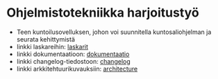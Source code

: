 # Ohjelmistotekniikka harjoitustyö
- Teen kuntoilusovelluksen, johon voi suunnitella kuntosaliohjelman ja seurata kehittymistä
- linkki laskareihin: [laskarit](https://github.com/anjovir/ot-harjoitustyo/tree/main/laskarit)
- linkki dokumentaatioon: [dokumentaatio](https://github.com/anjovir/ot-harjoitustyo/tree/main/dokumentaatio)
- linkki changelog-tiedostoon: [changelog](dokumentaatio/changelog.md)
- linkki arkkitehtuurikuvauksiin: [architecture](dokumentaatio/arkkitehtuuri.md)